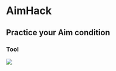 # AimHack

## Practice your Aim condition

### Tool

<img src="https://img.shields.io/badge/Unity-FFFFFF?style=for-the-badge&logo=Unity&logoColor=black"/>

